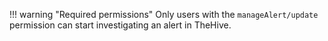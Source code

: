 !!! warning "Required permissions"
    Only users with the `manageAlert/update` permission can start investigating an alert in TheHive.